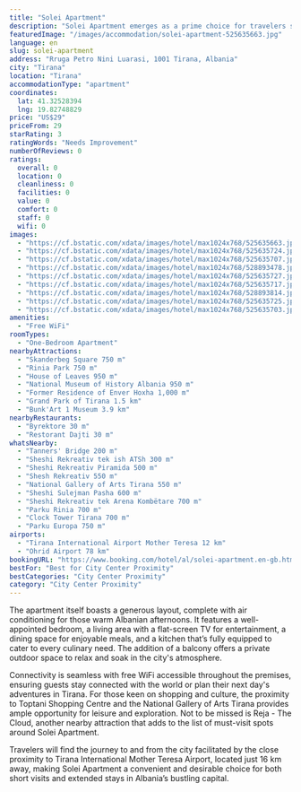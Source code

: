 ```yaml
---
title: "Solei Apartment"
description: "Solei Apartment emerges as a prime choice for travelers seeking comfort and convenience in the heart of Tirana."
featuredImage: "/images/accommodation/solei-apartment-525635663.jpg"
language: en
slug: solei-apartment
address: "Rruga Petro Nini Luarasi, 1001 Tirana, Albania"
city: "Tirana"
location: "Tirana"
accommodationType: "apartment"
coordinates:
  lat: 41.32528394
  lng: 19.82748829
price: "US$29"
priceFrom: 29
starRating: 3
ratingWords: "Needs Improvement"
numberOfReviews: 0
ratings:
  overall: 0
  location: 0
  cleanliness: 0
  facilities: 0
  value: 0
  comfort: 0
  staff: 0
  wifi: 0
images:
  - "https://cf.bstatic.com/xdata/images/hotel/max1024x768/525635663.jpg?k=fb84f718ec791ec23dd827def2669ef894bd468688960083e280c2af3aa4e2cd&o=&hp=1"
  - "https://cf.bstatic.com/xdata/images/hotel/max1024x768/525635724.jpg?k=7033b850e4c2cfcc368ff92eb30080bd04a9d66a62e8b2ecc11c68f6f00d4e88&o=&hp=1"
  - "https://cf.bstatic.com/xdata/images/hotel/max1024x768/525635707.jpg?k=f590cbe4f48235169bf8b0f788e4c483b2426ab3d0a34b3cc5179201dff063c1&o=&hp=1"
  - "https://cf.bstatic.com/xdata/images/hotel/max1024x768/528893478.jpg?k=f9d21260ec9a9cbcc8f6caaf5f7a95fa0352cd59c062302647e34279af6ae16a&o=&hp=1"
  - "https://cf.bstatic.com/xdata/images/hotel/max1024x768/525635727.jpg?k=868d8c9fada6ffafc5d3b32f29320dabd85f019e3d8a6cb0ceb05e5604a92e3d&o=&hp=1"
  - "https://cf.bstatic.com/xdata/images/hotel/max1024x768/525635717.jpg?k=b93bbe73addd3a0a2906377cd7d5f051fa8143bef0083c4506189a4f9db69b92&o=&hp=1"
  - "https://cf.bstatic.com/xdata/images/hotel/max1024x768/528893814.jpg?k=08f74d69d0ed3ba64688fee5d165d78b728cef8ccc2887c7164c6197c207df41&o=&hp=1"
  - "https://cf.bstatic.com/xdata/images/hotel/max1024x768/525635725.jpg?k=7476d6b5080af4e8b9af331751818e3ff92b47a9d3e5b5126542ca256cab7090&o=&hp=1"
  - "https://cf.bstatic.com/xdata/images/hotel/max1024x768/525635703.jpg?k=a4c10da5c1ac22449b8fd5f7748840073f557de7377b9018cf6e3c446f6b27a7&o=&hp=1"
amenities:
  - "Free WiFi"
roomTypes:
  - "One-Bedroom Apartment"
nearbyAttractions:
  - "Skanderbeg Square 750 m"
  - "Rinia Park 750 m"
  - "House of Leaves 950 m"
  - "National Museum of History Albania 950 m"
  - "Former Residence of Enver Hoxha 1,000 m"
  - "Grand Park of Tirana 1.5 km"
  - "Bunk'Art 1 Museum 3.9 km"
nearbyRestaurants:
  - "Byrektore 30 m"
  - "Restorant Dajti 30 m"
whatsNearby:
  - "Tanners' Bridge 200 m"
  - "Sheshi Rekreativ tek ish ATSh 300 m"
  - "Sheshi Rekreativ Piramida 500 m"
  - "Shesh Rekreativ 550 m"
  - "National Gallery of Arts Tirana 550 m"
  - "Sheshi Sulejman Pasha 600 m"
  - "Sheshi Rekreativ tek Arena Kombëtare 700 m"
  - "Parku Rinia 700 m"
  - "Clock Tower Tirana 700 m"
  - "Parku Europa 750 m"
airports:
  - "Tirana International Airport Mother Teresa 12 km"
  - "Ohrid Airport 78 km"
bookingURL: "https://www.booking.com/hotel/al/solei-apartment.en-gb.html?aid=8035640"
bestFor: "Best for City Center Proximity"
bestCategories: "City Center Proximity"
category: "City Center Proximity"
---
```


The apartment itself boasts a generous layout, complete with air conditioning for those warm Albanian afternoons. It features a well-appointed bedroom, a living area with a flat-screen TV for entertainment, a dining space for enjoyable meals, and a kitchen that’s fully equipped to cater to every culinary need. The addition of a balcony offers a private outdoor space to relax and soak in the city's atmosphere.

Connectivity is seamless with free WiFi accessible throughout the premises, ensuring guests stay connected with the world or plan their next day's adventures in Tirana. For those keen on shopping and culture, the proximity to Toptani Shopping Centre and the National Gallery of Arts Tirana provides ample opportunity for leisure and exploration. Not to be missed is Reja - The Cloud, another nearby attraction that adds to the list of must-visit spots around Solei Apartment.

Travelers will find the journey to and from the city facilitated by the close proximity to Tirana International Mother Teresa Airport, located just 16 km away, making Solei Apartment a convenient and desirable choice for both short visits and extended stays in Albania’s bustling capital.